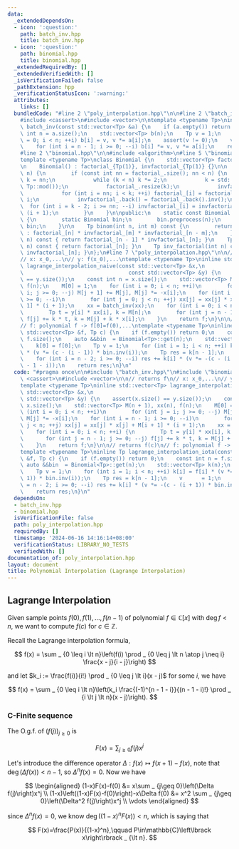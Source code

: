 ```yaml
---
data:
  _extendedDependsOn:
  - icon: ':question:'
    path: batch_inv.hpp
    title: batch_inv.hpp
  - icon: ':question:'
    path: binomial.hpp
    title: binomial.hpp
  _extendedRequiredBy: []
  _extendedVerifiedWith: []
  _isVerificationFailed: false
  _pathExtension: hpp
  _verificationStatusIcon: ':warning:'
  attributes:
    links: []
  bundledCode: "#line 2 \"poly_interpolation.hpp\"\n\n#line 2 \"batch_inv.hpp\"\n\n\
    #include <cassert>\n#include <vector>\n\ntemplate <typename Tp>\ninline std::vector<Tp>\
    \ batch_inv(const std::vector<Tp> &a) {\n    if (a.empty()) return {};\n    const\
    \ int n = a.size();\n    std::vector<Tp> b(n);\n    Tp v = 1;\n    for (int i\
    \ = 0; i < n; ++i) b[i] = v, v *= a[i];\n    assert(v != 0);\n    v = v.inv();\n\
    \    for (int i = n - 1; i >= 0; --i) b[i] *= v, v *= a[i];\n    return b;\n}\n\
    #line 2 \"binomial.hpp\"\n\n#include <algorithm>\n#line 5 \"binomial.hpp\"\n\n\
    template <typename Tp>\nclass Binomial {\n    std::vector<Tp> factorial_, invfactorial_;\n\
    \n    Binomial() : factorial_{Tp(1)}, invfactorial_{Tp(1)} {}\n\n    void preprocess(int\
    \ n) {\n        if (const int nn = factorial_.size(); nn < n) {\n            int\
    \ k = nn;\n            while (k < n) k *= 2;\n            k = std::min<long long>(k,\
    \ Tp::mod());\n            factorial_.resize(k);\n            invfactorial_.resize(k);\n\
    \            for (int i = nn; i < k; ++i) factorial_[i] = factorial_[i - 1] *\
    \ i;\n            invfactorial_.back() = factorial_.back().inv();\n          \
    \  for (int i = k - 2; i >= nn; --i) invfactorial_[i] = invfactorial_[i + 1] *\
    \ (i + 1);\n        }\n    }\n\npublic:\n    static const Binomial &get(int n)\
    \ {\n        static Binomial bin;\n        bin.preprocess(n);\n        return\
    \ bin;\n    }\n\n    Tp binom(int n, int m) const {\n        return n < m ? Tp()\
    \ : factorial_[n] * invfactorial_[m] * invfactorial_[n - m];\n    }\n    Tp inv(int\
    \ n) const { return factorial_[n - 1] * invfactorial_[n]; }\n    Tp factorial(int\
    \ n) const { return factorial_[n]; }\n    Tp inv_factorial(int n) const { return\
    \ invfactorial_[n]; }\n};\n#line 7 \"poly_interpolation.hpp\"\n\n// returns f\n\
    // x: x_0,...\n// y: f(x_0),...\ntemplate <typename Tp>\ninline std::vector<Tp>\
    \ lagrange_interpolation_naive(const std::vector<Tp> &x,\n                   \
    \                                 const std::vector<Tp> &y) {\n    assert(x.size()\
    \ == y.size());\n    const int n = x.size();\n    std::vector<Tp> M(n + 1), xx(n),\
    \ f(n);\n    M[0] = 1;\n    for (int i = 0; i < n; ++i)\n        for (int j =\
    \ i; j >= 0; --j) M[j + 1] += M[j], M[j] *= -x[i];\n    for (int i = n - 1; i\
    \ >= 0; --i)\n        for (int j = 0; j < n; ++j) xx[j] = xx[j] * x[j] + M[i +\
    \ 1] * (i + 1);\n    xx = batch_inv(xx);\n    for (int i = 0; i < n; ++i) {\n\
    \        Tp t = y[i] * xx[i], k = M[n];\n        for (int j = n - 1; j >= 0; --j)\
    \ f[j] += k * t, k = M[j] + k * x[i];\n    }\n    return f;\n}\n\n// returns f(c)\n\
    // f: polynomial f -> f[0]=f(0),...\ntemplate <typename Tp>\ninline Tp lagrange_interpolation_iota(const\
    \ std::vector<Tp> &f, Tp c) {\n    if (f.empty()) return 0;\n    const int n =\
    \ f.size();\n    auto &&bin  = Binomial<Tp>::get(n);\n    std::vector<Tp> k(n);\n\
    \    k[0] = f[0];\n    Tp v = 1;\n    for (int i = 1; i < n; ++i) k[i] = f[i]\
    \ * (v *= (c - (i - 1)) * bin.inv(i));\n    Tp res = k[n - 1];\n    v      = 1;\n\
    \    for (int i = n - 2; i >= 0; --i) res += k[i] * (v *= -(c - (i + 1)) * bin.inv(n\
    \ - 1 - i));\n    return res;\n}\n"
  code: "#pragma once\n\n#include \"batch_inv.hpp\"\n#include \"binomial.hpp\"\n#include\
    \ <cassert>\n#include <vector>\n\n// returns f\n// x: x_0,...\n// y: f(x_0),...\n\
    template <typename Tp>\ninline std::vector<Tp> lagrange_interpolation_naive(const\
    \ std::vector<Tp> &x,\n                                                    const\
    \ std::vector<Tp> &y) {\n    assert(x.size() == y.size());\n    const int n =\
    \ x.size();\n    std::vector<Tp> M(n + 1), xx(n), f(n);\n    M[0] = 1;\n    for\
    \ (int i = 0; i < n; ++i)\n        for (int j = i; j >= 0; --j) M[j + 1] += M[j],\
    \ M[j] *= -x[i];\n    for (int i = n - 1; i >= 0; --i)\n        for (int j = 0;\
    \ j < n; ++j) xx[j] = xx[j] * x[j] + M[i + 1] * (i + 1);\n    xx = batch_inv(xx);\n\
    \    for (int i = 0; i < n; ++i) {\n        Tp t = y[i] * xx[i], k = M[n];\n \
    \       for (int j = n - 1; j >= 0; --j) f[j] += k * t, k = M[j] + k * x[i];\n\
    \    }\n    return f;\n}\n\n// returns f(c)\n// f: polynomial f -> f[0]=f(0),...\n\
    template <typename Tp>\ninline Tp lagrange_interpolation_iota(const std::vector<Tp>\
    \ &f, Tp c) {\n    if (f.empty()) return 0;\n    const int n = f.size();\n   \
    \ auto &&bin  = Binomial<Tp>::get(n);\n    std::vector<Tp> k(n);\n    k[0] = f[0];\n\
    \    Tp v = 1;\n    for (int i = 1; i < n; ++i) k[i] = f[i] * (v *= (c - (i -\
    \ 1)) * bin.inv(i));\n    Tp res = k[n - 1];\n    v      = 1;\n    for (int i\
    \ = n - 2; i >= 0; --i) res += k[i] * (v *= -(c - (i + 1)) * bin.inv(n - 1 - i));\n\
    \    return res;\n}\n"
  dependsOn:
  - batch_inv.hpp
  - binomial.hpp
  isVerificationFile: false
  path: poly_interpolation.hpp
  requiredBy: []
  timestamp: '2024-06-16 14:16:14+08:00'
  verificationStatus: LIBRARY_NO_TESTS
  verifiedWith: []
documentation_of: poly_interpolation.hpp
layout: document
title: Polynomial Interpolation (Lagrange Interpolation)
---
```


## Lagrange Interpolation

Given sample points $f(0), f(1), \dots ,f(n - 1)$ of polynomial $f \in \mathbb{C}\left\lbrack x\right\rbrack$ with $\deg f \lt n$, we want to compute $f(c)$ for $c \in \mathbb{Z}$.

Recall the Lagrange interpolation formula,

$$
f(x) = \sum _ {0 \leq i \lt n}\left(f(i) \prod _ {0 \leq j \lt n \atop j \neq i} \frac{x - j}{i - j}\right)
$$

and let $k_i := \frac{f(i)}{i!} \prod _ {0 \leq j \lt i}(x - j)$ for some $i$, we have

$$
f(x) = \sum _ {0 \leq i \lt n}\left(k_i \frac{(-1)^{n - 1 - i}}{(n - 1 - i)!} \prod _ {i \lt j \lt n}(x - j)\right).
$$

### C-Finite sequence

The O.g.f. of $\left(f(j)\right) _ {j \geq 0}$ is

$$
F(x) = \sum _ {j \geq 0} f(j) x^j
$$

Let's introduce the difference operator $\Delta : f(x) \mapsto f(x+1) - f(x)$, note that $\deg \left(\Delta f(x)\right) \lt n-1$, so $\Delta^n f(x)=0$. Now we have

$$
\begin{aligned}
(1-x)F(x)-f(0) &= x\sum _ {j\geq 0}\left(\Delta f(j)\right)x^j \\
(1-x)\left((1-x)F(x)-f(0)\right)-x\Delta f(0) &= x^2 \sum _ {j\geq 0}\left(\Delta^2 f(j)\right)x^j \\
\vdots
\end{aligned}
$$

since $\Delta^n f(x)=0$, we know $\deg\left(\left(1-x\right)^n F(x)\right) \lt n$, which is saying that

$$
F(x)=\frac{P(x)}{(1-x)^n},\qquad P\in\mathbb{C}\left\lbrack x\right\rbrack _ {\lt n}.
$$
